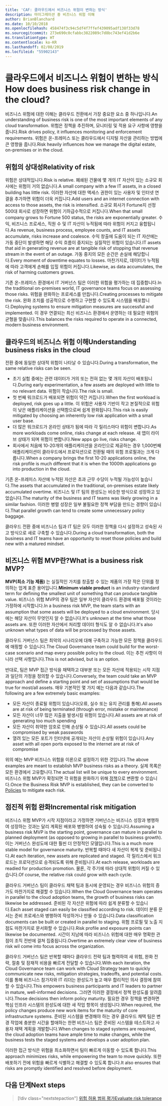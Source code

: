 ```yaml
---
title: 'CAF: 클라우드에서 비즈니스 위험이 변하는 방식'
description: 마이그레이션 중 비즈니스 위험 이해
author: BrianBlanchard
ms.date: 10/10/2018
ms.openlocfilehash: 458474f3c94c5df4f7ffef439095adf138f33d78
ms.sourcegitcommit: 273e690c0cfabbc3822089c7d8bc743ef41d2b6e
ms.translationtype: HT
ms.contentlocale: ko-KR
ms.lasthandoff: 02/08/2019
ms.locfileid: "55902143"
---
```

<!-- markdownlint-disable MD026 -->

# <a name="how-does-business-risk-change-in-the-cloud"></a><span data-ttu-id="d3517-103">클라우드에서 비즈니스 위험이 변하는 방식</span><span class="sxs-lookup"><span data-stu-id="d3517-103">How does business risk change in the cloud?</span></span>

<span data-ttu-id="d3517-104">비즈니스 위험에 대한 이해는 클라우드 전환에서 가장 중요한 요소 중 하나입니다.</span><span class="sxs-lookup"><span data-stu-id="d3517-104">An understanding of business risk is one of the most important elements of any cloud transformation.</span></span> <span data-ttu-id="d3517-105">위험은 정책을 추진하며, 모니터링 및 적용 요구 사항에 영향을 줍니다.</span><span class="sxs-lookup"><span data-stu-id="d3517-105">Risk drives policy, it influences monitoring and enforcement requirements.</span></span> <span data-ttu-id="d3517-106">위험은 온-프레미스 또는 클라우드에서 디지털 자산을 관리하는 방법에 큰 영향을 줍니다.</span><span class="sxs-lookup"><span data-stu-id="d3517-106">Risk heavily influences how we manage the digital estate, on-premises or in the cloud.</span></span>

<!-- markdownlint-enable MD026 -->

## <a name="relativity-of-risk"></a><span data-ttu-id="d3517-107">위험의 상대성</span><span class="sxs-lookup"><span data-stu-id="d3517-107">Relativity of risk</span></span>

<span data-ttu-id="d3517-108">위험은 상대적입니다.</span><span class="sxs-lookup"><span data-stu-id="d3517-108">Risk is relative.</span></span> <span data-ttu-id="d3517-109">폐쇄된 건물에 몇 개의 IT 자산이 있는 소규모 회사에는 위험이 거의 없습니다.</span><span class="sxs-lookup"><span data-stu-id="d3517-109">A small company with a few IT assets, in a closed building has little risk.</span></span> <span data-ttu-id="d3517-110">이러한 자산에 대한 액세스 권한이 있는 사용자 및 인터넷 연결을 추가하면 위험이 더욱 커집니다.</span><span class="sxs-lookup"><span data-stu-id="d3517-110">Add users and an internet connection with access to those assets, the risk is intensified.</span></span> <span data-ttu-id="d3517-111">소규모 회사가 Fortune지 선정 500대 회사로 성장하면 위험이 기하급수적으로 커집니다.</span><span class="sxs-lookup"><span data-stu-id="d3517-111">When that small company grows to Fortune 500 status, the risks are exponentially greater.</span></span> <span data-ttu-id="d3517-112">수익, 비즈니스 프로세스, 직원 수 및 IT 자산이 누적됨에 따라 위험이 커지고 융합됩니다.</span><span class="sxs-lookup"><span data-stu-id="d3517-112">As revenue, business process, employee counts, and IT assets accumulate, risks increase and coalesce.</span></span> <span data-ttu-id="d3517-113">수익 창출에 도움이 되는 IT 자산에는 가동 중단이 발생하면 해당 수익 흐름이 중지되는 실질적인 위험이 있습니다.</span><span class="sxs-lookup"><span data-stu-id="d3517-113">IT assets that aid in generating revenue are at tangible risk of stopping that revenue stream in the event of an outage.</span></span> <span data-ttu-id="d3517-114">가동 중지의 모든 순간은 손실에 해당합니다.</span><span class="sxs-lookup"><span data-stu-id="d3517-114">Every moment of downtime equates to losses.</span></span> <span data-ttu-id="d3517-115">마찬가지로, 데이터가 누적됨에 따라 고객에게 손해를 입힐 위험이 커집니다.</span><span class="sxs-lookup"><span data-stu-id="d3517-115">Likewise, as data accumulates, the risk of harming customers grows.</span></span>

<span data-ttu-id="d3517-116">기존 온-프레미스 환경에서 IT 거버넌스 팀은 이러한 위험을 평가하는 데 집중합니다.</span><span class="sxs-lookup"><span data-stu-id="d3517-116">In the traditional on-premises world, IT governance teams focus on assessing those risks.</span></span> <span data-ttu-id="d3517-117">위험을 완화하는 프로세스를 만듭니다.</span><span class="sxs-lookup"><span data-stu-id="d3517-117">Creating processes to mitigate the risk.</span></span> <span data-ttu-id="d3517-118">완화 조치를 성공적으로 수행하고 구현할 수 있도록 시스템을 배포합니다.</span><span class="sxs-lookup"><span data-stu-id="d3517-118">Deploying systems to ensure mitigation measures are successful and implemented.</span></span> <span data-ttu-id="d3517-119">이 경우 연결되는 최신 비즈니스 환경에서 운영하는 데 필요한 위험의 균형을 맞춥니다.</span><span class="sxs-lookup"><span data-stu-id="d3517-119">This balances the risks required to operate in a connected, modern business environment.</span></span>

## <a name="understanding-business-risks-in-the-cloud"></a><span data-ttu-id="d3517-120">클라우드의 비즈니스 위험 이해</span><span class="sxs-lookup"><span data-stu-id="d3517-120">Understanding business risks in the cloud</span></span>

<span data-ttu-id="d3517-121">전환 중에 동일한 상대적 위험이 나타날 수 있습니다.</span><span class="sxs-lookup"><span data-stu-id="d3517-121">During a transformation, the same relative risks can be seen.</span></span>

* <span data-ttu-id="d3517-122">초기 실험 중에는 관련 데이터가 거의 또는 전혀 없는 몇 개의 자산이 배포됩니다.</span><span class="sxs-lookup"><span data-stu-id="d3517-122">During early experimentation, a few assets are deployed with little to no relevant data.</span></span> <span data-ttu-id="d3517-123">위험이 작습니다.</span><span class="sxs-lookup"><span data-stu-id="d3517-123">The risk is small.</span></span>
* <span data-ttu-id="d3517-124">첫 번째 워크로드가 배포되면 위험이 약간 커집니다.</span><span class="sxs-lookup"><span data-stu-id="d3517-124">When the first workload is deployed, risk goes up a little.</span></span> <span data-ttu-id="d3517-125">이 위험은 사용자 기반이 작고 본질적으로 위험이 낮은 애플리케이션을 선택함으로써 쉽게 완화됩니다.</span><span class="sxs-lookup"><span data-stu-id="d3517-125">This risk is easily mitigated by choosing an inherently low risk application with a small user base.</span></span>
* <span data-ttu-id="d3517-126">더 많은 워크로드가 온라인 상태가 됨에 따라 각 릴리스마다 위험이 변합니다.</span><span class="sxs-lookup"><span data-stu-id="d3517-126">As more workloads come online, risks change at each release.</span></span> <span data-ttu-id="d3517-127">새 앱이 라이브 상태가 되며 위험이 변합니다.</span><span class="sxs-lookup"><span data-stu-id="d3517-127">New apps go live, risks change.</span></span>
* <span data-ttu-id="d3517-128">회사에서 처음에 10-20개의 애플리케이션을 온라인으로 제공하는 경우 1,000번째 애플리케이션이 클라우드에서 프로덕션으로 전환될 때의 위험 프로필과는 크게 다릅니다.</span><span class="sxs-lookup"><span data-stu-id="d3517-128">When a company brings the first 10-20 applications online, the risk profile is much different that it is when the 1000th applications go into production in the cloud.</span></span>

<span data-ttu-id="d3517-129">기존 온-프레미스 자산에 누적된 자산은 초과 근무 수당이 누적될 가능성이 높습니다.</span><span class="sxs-lookup"><span data-stu-id="d3517-129">The assets that accumulated in the traditional, on-premises estate likely accumulated overtime.</span></span> <span data-ttu-id="d3517-130">비즈니스 및 IT 팀의 완성도는 비슷한 방식으로 성장하고 있었습니다.</span><span class="sxs-lookup"><span data-stu-id="d3517-130">The maturity of the business and IT teams was likely growing in a similar fashion.</span></span> <span data-ttu-id="d3517-131">이러한 병렬 성장은 일부 불필요한 정책 부담을 만드는 경향이 있습니다.</span><span class="sxs-lookup"><span data-stu-id="d3517-131">That parallel growth can tend to create some unnecessary policy baggage.</span></span>

<span data-ttu-id="d3517-132">클라우드 전환 중에 비즈니스 팀과 IT 팀은 모두 이러한 정책을 다시 설정하고 성숙된 사고 방식으로 새로 구축할 수 있습니다.</span><span class="sxs-lookup"><span data-stu-id="d3517-132">During a cloud transformation, both the business and IT teams have an opportunity to reset those policies and build new with a matured mindset.</span></span>

<!-- markdownlint-disable MD026 -->

## <a name="what-is-a-business-risk-mvp"></a><span data-ttu-id="d3517-133">비즈니스 위험 MVP란?</span><span class="sxs-lookup"><span data-stu-id="d3517-133">What is a business risk MVP?</span></span>

<span data-ttu-id="d3517-134">**MVP(최소 기능 제품)** 는 실질적인 가치를 창출할 수 있는 제품의 가장 작은 단위를 정의하는 업계 표준 용어입니다.</span><span class="sxs-lookup"><span data-stu-id="d3517-134">**Minimum viable product** is an industry-standard term for defining the smallest unit of something that can produce tangible value.</span></span> <span data-ttu-id="d3517-135">비즈니스 위험 MVP의 경우 팀은 일부 자산이 클라우드 환경에 배포될 것이라는 가정하에 시작합니다.</span><span class="sxs-lookup"><span data-stu-id="d3517-135">In a business risk MVP, the team starts with an assumption that some assets will be deployed to a cloud environment.</span></span> <span data-ttu-id="d3517-136">당시에는 해당 자산이 무엇인지 알 수 없습니다.</span><span class="sxs-lookup"><span data-stu-id="d3517-136">It's unknown at the time what those assets are.</span></span> <span data-ttu-id="d3517-137">또한 이러한 자산에서 처리할 데이터 형식도 알 수 없습니다.</span><span class="sxs-lookup"><span data-stu-id="d3517-137">It's also unknown what types of data will be processed by those assets.</span></span>

<span data-ttu-id="d3517-138">클라우드 거버넌스 팀은 최악의 시나리오에 대해 구축하고 가능한 모든 정책을 클라우드에 매핑할 수 있습니다.</span><span class="sxs-lookup"><span data-stu-id="d3517-138">The Cloud Governance team could build for the worst-case scenario and map every possible policy to the cloud.</span></span> <span data-ttu-id="d3517-139">이는 추천 사항이 아니라 선택 사항입니다.</span><span class="sxs-lookup"><span data-stu-id="d3517-139">This is not advised, but is an option.</span></span>

<span data-ttu-id="d3517-140">반대로, 팀은 MVP 접근 방식을 채택하고 대부분 또는 모든 자산에 적용되는 시작 지점과 일단의 가정을 정의할 수 있습니다.</span><span class="sxs-lookup"><span data-stu-id="d3517-140">Conversely, the team could take an MVP approach and define a starting point and set of assumptions that would be true for most/all assets.</span></span>
<span data-ttu-id="d3517-141">매우 기본적인 몇 가지 예는 다음과 같습니다.</span><span class="sxs-lookup"><span data-stu-id="d3517-141">The following are a few extremely basic examples:</span></span>

* <span data-ttu-id="d3517-142">모든 자산이 종료될 위험이 있습니다(오류, 실수 또는 유지 관리를 통해).</span><span class="sxs-lookup"><span data-stu-id="d3517-142">All assets are at risk of being terminated (through error, mistake or maintenance)</span></span>
* <span data-ttu-id="d3517-143">모든 자산이 너무 많은 지출을 발생시킬 위험이 있습니다.</span><span class="sxs-lookup"><span data-stu-id="d3517-143">All assets are at risk of generating too much spending</span></span>
* <span data-ttu-id="d3517-144">모든 자산이 취약한 암호로 인해 손상될 수 있습니다.</span><span class="sxs-lookup"><span data-stu-id="d3517-144">All assets could be compromised by weak passwords</span></span>
* <span data-ttu-id="d3517-145">열려 있는 모든 포트가 인터넷에 공개되는 자산이 손상될 위험이 있습니다.</span><span class="sxs-lookup"><span data-stu-id="d3517-145">Any asset with all open ports exposed to the internet are at risk of compromise</span></span>

<span data-ttu-id="d3517-146">위의 예는 MVP 비즈니스 위험을 이론으로 설정하기 위한 것입니다.</span><span class="sxs-lookup"><span data-stu-id="d3517-146">The above examples are meant to establish MVP business risks as a theory.</span></span> <span data-ttu-id="d3517-147">실제 목록은 모든 환경에서 고유합니다.</span><span class="sxs-lookup"><span data-stu-id="d3517-147">The actual list will be unique to every environment.</span></span>
<span data-ttu-id="d3517-148">비즈니스 위험 MVP가 확정되면 각 위험을 완화하기 위해 [정책](overview.md)으로 변환할 수 있습니다.</span><span class="sxs-lookup"><span data-stu-id="d3517-148">Once the Business Risk MVP is established, they can be converted to [Policies](overview.md) to mitigate each risk.</span></span>

<!-- markdownlint-enable MD026 -->

## <a name="incremental-risk-mitigation"></a><span data-ttu-id="d3517-149">점진적 위험 완화</span><span class="sxs-lookup"><span data-stu-id="d3517-149">Incremental risk mitigation</span></span>

<span data-ttu-id="d3517-150">비즈니스 위험 MVP가 시작 지점이라고 가정하면 거버넌스는 비즈니스 성장과 병행하여 성장하는 것과는 달리 계획된 배포와 병행하여 성숙될 수 있습니다.</span><span class="sxs-lookup"><span data-stu-id="d3517-150">Assuming a business risk MVP is the starting point, governance can mature in parallel to planned deployment (as opposed to growing in parallel to business growth).</span></span> <span data-ttu-id="d3517-151">이는 거버넌스 완성도에 대한 훨씬 더 안정적인 모델입니다.</span><span class="sxs-lookup"><span data-stu-id="d3517-151">This is a much more stable model for governance maturity.</span></span> <span data-ttu-id="d3517-152">반복할 때마다 새 자산이 복제 및 준비됩니다.</span><span class="sxs-lookup"><span data-stu-id="d3517-152">At each iteration, new assets are replicated and staged.</span></span> <span data-ttu-id="d3517-153">각 릴리스에서 워크로드는 프로덕션으로 승격되도록 위해 준비됩니다.</span><span class="sxs-lookup"><span data-stu-id="d3517-153">At each release, workloads are readied for production promotion.</span></span> <span data-ttu-id="d3517-154">물론, 각 주기에 따라 상대적 위험이 커질 수 있습니다.</span><span class="sxs-lookup"><span data-stu-id="d3517-154">Of course, the relative risk could grow with each cycle.</span></span>

<span data-ttu-id="d3517-155">클라우드 거버넌스 팀이 클라우드 채택 팀과 동시에 운영되는 경우 비즈니스 위험의 증가도 마찬가지로 해결할 수 있습니다.</span><span class="sxs-lookup"><span data-stu-id="d3517-155">When the Cloud Governance team operates in parallel to the cloud adoption teams, the growth of business risks can likewise be addressed.</span></span> <span data-ttu-id="d3517-156">준비된 각 자산은 위험에 따라 쉽게 분류할 수 있습니다.</span><span class="sxs-lookup"><span data-stu-id="d3517-156">Each asset staged can easily be classified according to risk.</span></span> <span data-ttu-id="d3517-157">데이터 분류 문서는 준비 프로세스와 병행하여 작성하거나 만들 수 있습니다.</span><span class="sxs-lookup"><span data-stu-id="d3517-157">Data classification documents can be built or created in parallel to staging.</span></span> <span data-ttu-id="d3517-158">위험 프로필 및 노출 지점도 마찬가지로 문서화할 수 있습니다.</span><span class="sxs-lookup"><span data-stu-id="d3517-158">Risk profile and exposure points can likewise be documented.</span></span> <span data-ttu-id="d3517-159">시간이 지남에 따라 비즈니스 위험에 대한 매우 명확한 관점이 조직 전반에 걸쳐 집중됩니다.</span><span class="sxs-lookup"><span data-stu-id="d3517-159">Overtime an extremely clear view of business risk wil come into focus across the organization.</span></span>

<span data-ttu-id="d3517-160">클라우드 거버넌스 팀은 반복할 때마다 클라우드 전략 팀과 협력하여 새 위험, 완화 전략, 절충 및 잠재적 비용을 빠르게 전달할 수 있습니다.</span><span class="sxs-lookup"><span data-stu-id="d3517-160">With each iteration, the Cloud Governance team can work with Cloud Strategy team to quickly communicate new risks, mitigation strategies, tradeoffs, and potential costs.</span></span> <span data-ttu-id="d3517-161">이를 통해 비즈니스 참가자와 IT 리더는 완성도가 높고 매우 합리적인 의사 결정에 참여할 수 있습니다.</span><span class="sxs-lookup"><span data-stu-id="d3517-161">This empowers business participants and IT leaders to partner in mature, well-informed decisions.</span></span> <span data-ttu-id="d3517-162">그러면 이러한 결정에서 정책 완성도를 알려줍니다.</span><span class="sxs-lookup"><span data-stu-id="d3517-162">Those decisions then inform policy maturity.</span></span> <span data-ttu-id="d3517-163">필요한 경우 정책을 변경하면 핵심 인프라 시스템의 완성도에 대한 새 작업 항목이 생성됩니다.</span><span class="sxs-lookup"><span data-stu-id="d3517-163">When required, the policy changes produce new work items for the maturity of core infrastructure systems.</span></span> <span data-ttu-id="d3517-164">준비된 시스템을 변경해야 하는 경우 클라우드 채택 팀은 변경 작업에 충분한 시간을 할애하는 한편 비즈니스 팀은 준비된 시스템을 테스트하고 사용자 채택 계획을 개발합니다.</span><span class="sxs-lookup"><span data-stu-id="d3517-164">When changes to staged systems are required, the cloud adoption teams have ample time to make changes, while the business tests the staged systems and develops a user adoption plan.</span></span>

<span data-ttu-id="d3517-165">이러한 접근 방식은 위험을 최소화하면서 팀이 빠르게 이동할 수 있도록 합니다.</span><span class="sxs-lookup"><span data-stu-id="d3517-165">This approach minimizes risks, while empowering the team to move quickly.</span></span> <span data-ttu-id="d3517-166">또한 배포하기 전에 위험을 빠르게 식별하고 해결할 수 있도록 합니다.</span><span class="sxs-lookup"><span data-stu-id="d3517-166">It also ensures that risks are promptly identified and resolved before deployment.</span></span>

## <a name="next-steps"></a><span data-ttu-id="d3517-167">다음 단계</span><span class="sxs-lookup"><span data-stu-id="d3517-167">Next steps</span></span>

> [!div class="nextstepaction"]
> [<span data-ttu-id="d3517-168">위험 허용 범위 평가</span><span class="sxs-lookup"><span data-stu-id="d3517-168">Evaluate risk tolerance</span></span>](./risk-tolerance.md)
